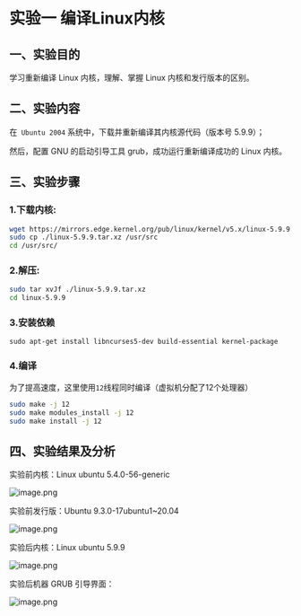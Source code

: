 # 实验一 编译Linux内核



## 一、实验目的

学习重新编译 Linux 内核，理解、掌握 Linux 内核和发行版本的区别。



## 二、实验内容

在` Ubuntu 2004` 系统中，下载并重新编译其内核源代码（版本号 5.9.9）；

然后，配置 GNU 的启动引导工具 grub，成功运行重新编译成功的 Linux 内核。



## 三、实验步骤

### 1.下载内核:

```bash
wget https://mirrors.edge.kernel.org/pub/linux/kernel/v5.x/linux-5.9.9.tar.xz
sudo cp ./linux-5.9.9.tar.xz /usr/src
cd /usr/src/
```



### 2.解压:

```bash
sudo tar xvJf ./linux-5.9.9.tar.xz
cd linux-5.9.9
```



### 3.安装依赖

```bahs 
sudo apt-get install libncurses5-dev build-essential kernel-package
```



### 4.编译

为了提高速度，这里使用` 12 `线程同时编译（虚拟机分配了12个处理器）

```bash
sudo make -j 12
sudo make modules_install -j 12
sudo make install -j 12
```



## 四、实验结果及分析

实验前内核：Linux ubuntu 5.4.0-56-generic

![image.png](https://tva1.sinaimg.cn/large/0084b03xly1gwsjx63ngyj30se06btc3.jpg)



实验前发行版：Ubuntu 9.3.0-17ubuntu1~20.04 

![image.png](https://tva1.sinaimg.cn/large/0084b03xly1gwsjxgviznj311h07f43o.jpg)



实验后内核：Linux ubuntu 5.9.9

![image.png](https://tva1.sinaimg.cn/large/0084b03xly1gwsjy622v2j310o06cacx.jpg)



实验后机器 GRUB 引导界面：

![image.png](https://tva1.sinaimg.cn/large/0084b03xly1gwsjzguucoj30xw0nmn1d.jpg)